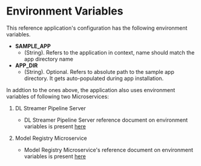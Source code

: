 # Environment Variables

This reference application's configuration has the following environment variables.

- **SAMPLE_APP** 
    - (String). Refers to the application in context, name should match the app directory name
- **APP_DIR**
    - (String). Optional. Refers to absolute path to the sample app directory. It gets auto-populated during app installation.


In addtion to the ones above, the application also uses environment variables of following two Microservices:

1. DL Streamer Pipeline Server
    - DL Streamer Pipeline Server reference document on environment variables is present [here](https://docs.openedgeplatform.intel.com/edge-ai-libraries/dlstreamer-pipeline-server/main/user-guide/environment-variables.html)

2. Model Registry Microservice
    - Model Registry Microservice's reference document on environment variables is present [here](https://docs.openedgeplatform.intel.com/edge-ai-libraries/model-registry/main/user-guide/environment-variables.html)
